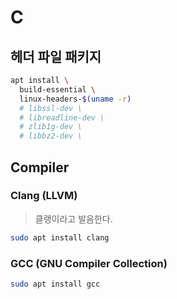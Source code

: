 # C

## 헤더 파일 패키지

```sh
apt install \
  build-essential \
  linux-headers-$(uname -r)
  # libssl-dev \
  # libreadline-dev \
  # zlib1g-dev \
  # libbz2-dev \
```

## Compiler

### Clang (LLVM)

> 클랭이라고 발음한다.

```sh
sudo apt install clang
```

### GCC (GNU Compiler Collection)

```sh
sudo apt install gcc
```
